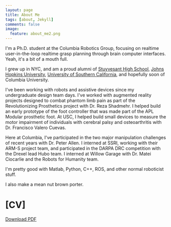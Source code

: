 ```yaml
---
layout: page
title: About Me
tags: [about, Jekyll]
comments: false
image:
  feature: about_me2.png
---
```


I'm a Ph.D. student at the Columbia Robotics Group, focusing on realtime user-in-the-loop realtime grasp planning through brain computer interfaces. Yeah, it's a bit of a mouth full. 

I grew up in NYC, and am a proud alumni of [Stuyvesant High School](http://en.wikipedia.org/wiki/Stuyvesant_High_School), [Johns Hopkins University](http://www.jhunewsletter.com/2004/04/08/flamingos-bring-whimsy-to-upper-quad-20974/), [University of Southern California](http://bbdl.usc.edu/Francisco.php), and hopefully soon of Columbia University. 

I've been working with robots and assistive devices since my undergraduate design team days. I've worked with augmented reality projects designed to combat phantom limb pain as part of the Revolutionizing Prosthetics project with Dr. Reza Shadmehr. I helped build an early prototype of the foot controller that was made part of the APL Modular prosthetic foot. At USC, I helped build small devices to measure the motor impairment of individuals with cerebral palsy and osteoarthritis with Dr. Francisco Valero Cuevas. 

Here at Columbia, I've participated in the two major manipulation challenges of recent years with Dr. Peter Allen. I interned at SSRI, working with their ARM-S project team, and participated in the DARPA DRC competition with the Drexel lead Hubo team. I interned at Willow Garage with Dr. Matei Ciocarlie and the Robots for Humanity team.

I'm pretty good with Matlab, Python, C++, ROS, and other normal roboticist stuff. 

I also make a mean nut brown porter. 

# [CV]
<a markdown="0" href="{{sites.url}}/papers_files/JW_CV_2014.pdf" class="btn">Download PDF</a>